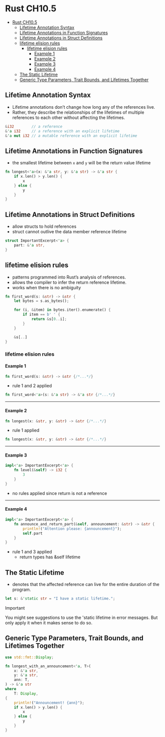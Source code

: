 # Rust CH10.5

- [Rust CH10.5](#rust-ch105)
  - [Lifetime Annotation Syntax](#lifetime-annotation-syntax)
  - [Lifetime Annotations in Function Signatures](#lifetime-annotations-in-function-signatures)
  - [Lifetime Annotations in Struct Definitions](#lifetime-annotations-in-struct-definitions)
  - [lifetime elision rules](#lifetime-elision-rules)
    - [lifetime elision rules](#lifetime-elision-rules-1)
      - [Example 1](#example-1)
      - [Example 2](#example-2)
      - [Example 3](#example-3)
      - [Example 4](#example-4)
  - [The Static Lifetime](#the-static-lifetime)
  - [Generic Type Parameters, Trait Bounds, and Lifetimes Together](#generic-type-parameters-trait-bounds-and-lifetimes-together)

## Lifetime Annotation Syntax

- Lifetime annotations don’t change how long any of the references live.
- Rather, they describe the relationships of the lifetimes of multiple references to each other without affecting the lifetimes.

```rust
&i32        // a reference
&'a i32     // a reference with an explicit lifetime
&'a mut i32 // a mutable reference with an explicit lifetime
```

## Lifetime Annotations in Function Signatures

- the smallest lifetime between `x` and `y` will be the return value lifetime

```rust
fn longest<'a>(x: &'a str, y: &'a str) -> &'a str {
    if x.len() > y.len() {
        x
    } else {
        y
    }
}
```

## Lifetime Annotations in Struct Definitions

- allow structs to hold references
- struct cannot outlive the data member reference lifetime

```rust
struct ImportantExcerpt<'a> {
    part: &'a str,
}
```

## lifetime elision rules

- patterns programmed into Rust’s analysis of references.
- allows the compiler to infer the return reference lifetime.
- works when there is no ambiguity

```rust
fn first_word(s: &str) -> &str {
    let bytes = s.as_bytes();

    for (i, &item) in bytes.iter().enumerate() {
        if item == b' ' {
            return &s[0..i];
        }
    }

    &s[..]
}
```

### lifetime elision rules

#### Example 1

```rust
fn first_word(s: &str) -> &str {/*...*/}
```

- rule 1 and 2 applied

```rust
fn first_word<'a>(s: &'a str) -> &'a str {/*...*/}
```

---
#### Example 2

```rust
fn longest(x: &str, y: &str) -> &str {/*...*/}
```

- rule 1 applied

```rust
fn longest(x: &str, y: &str) -> &str {/*...*/}
```

---
#### Example 3

```rust
impl<'a> ImportantExcerpt<'a> {
    fn level(&self) -> i32 {
        3
    }
}
```

- no rules applied since return is not a reference

---
#### Example 4

```rust
impl<'a> ImportantExcerpt<'a> {
    fn announce_and_return_part(&self, announcement: &str) -> &str {
        println!("Attention please: {announcement}");
        self.part
    }
}
```

- rule 1 and 3 applied
  - return types has &self lifetime

## The Static Lifetime

- denotes that the affected reference can live for the entire duration of the program.

```rust
let s: &'static str = "I have a static lifetime.";
```

> [!IMPORTANT]
> You might see suggestions to use the 'static lifetime in error messages. But only apply it when it makes sense to do so.

## Generic Type Parameters, Trait Bounds, and Lifetimes Together

```rust
use std::fmt::Display;

fn longest_with_an_announcement<'a, T>(
    x: &'a str,
    y: &'a str,
    ann: T,
) -> &'a str
where
    T: Display,
{
    println!("Announcement! {ann}");
    if x.len() > y.len() {
        x
    } else {
        y
    }
}
```